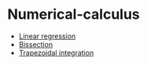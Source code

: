 # Numerical-calculus

- [Linear regression](https://margato.github.io/numerical-calculus/reg_linear) 
- [Bissection](https://margato.github.io/numerical-calculus/bissecao)
- [Trapezoidal integration](https://margato.github.io/numerical-calculus/integracao_trapezio)
